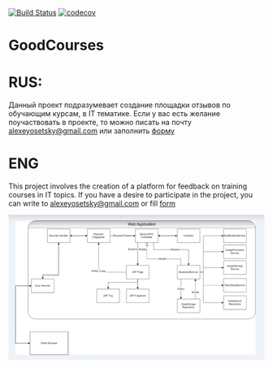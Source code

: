 [![Build Status](https://travis-ci.org/AlexeyOs/GoodCourses.svg?branch=master)](https://travis-ci.org/AlexeyOs/GoodCourses)
[![codecov](https://codecov.io/gh/AlexeyOs/GoodCourses/branch/master/graph/badge.svg)](https://codecov.io/gh/AlexeyOs/GoodCourses)

# GoodCourses

# RUS:
Данный проект подразумевает создание площадки отзывов по обучающим курсам, в IT тематике.
Если у вас есть желание поучаствовать в проекте, то можно писать на почту alexeyosetsky@gmail.com
или заполнить [форму](https://docs.google.com/forms/d/e/1FAIpQLSe2zr8IqOWeX15cT0z54eHukAr103M6Dk9ns5lb_vrmj3Vw5A/viewform?fbzx=9207840785301527542)

# ENG
This project involves the creation of a platform for feedback on training courses in IT topics.
If you have a desire to participate in the project, you can write to alexeyosetsky@gmail.com
or fill [form](https://docs.google.com/forms/d/e/1FAIpQLSeCFOVM58BFpnGzUEBD0ZlkUl7-9wFrBj73IygYvd-xQdR4yQ/viewform)


![Scheme](img/scheme.png)
